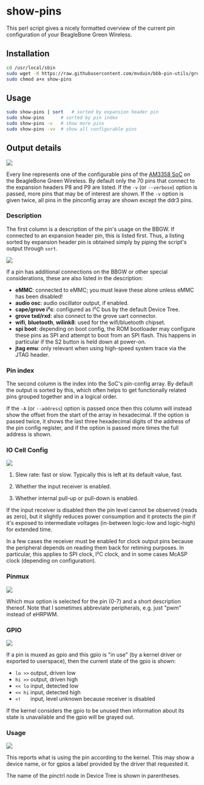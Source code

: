 # show-pins

This perl script gives a nicely formatted overview of the current pin configuration of your BeagleBone Green Wireless.

## Installation

```bash
cd /usr/local/sbin
sudo wget -N https://raw.githubusercontent.com/mvduin/bbb-pin-utils/green-wireless/show-pins
sudo chmod a+x show-pins
```

## Usage

```bash
sudo show-pins | sort	# sorted by expansion header pin
sudo show-pins		# sorted by pin index
sudo show-pins -v	# show more pins
sudo show-pins -vv	# show all configurable pins
```

## Output details

![](/doc/images/show-pins.png)

Every line represents one of the configurable pins of the [AM3358 SoC](http://www.ti.com/product/am3358) on the BeagleBone Green Wireless. By default only the 70 pins that connect to the expansion headers P8 and P9 are listed. If the `-v` (or `--verbose`) option is passed, more pins that may be of interest are shown. If the `-v` option is given twice, all pins in the pinconfig array are shown except the ddr3 pins.

### Description

The first column is a description of the pin's usage on the BBGW.  If connected to an expansion header pin, this is listed first.  Thus, a listing sorted by expansion header pin is obtained simply by piping the script's output through `sort`.

![](/doc/images/show-pins-sorted.png)

If a pin has additional connections on the BBGW or other special considerations, these are also listed in the description:
* **eMMC**: connected to eMMC; you must leave these alone unless eMMC has been disabled!
* **audio osc**: audio oscillator output, if enabled.
* **cape/grove i²c**: configured as I²C bus by the default Device Tree.
* **grove txd/rxd**: also connect to the grove uart connector.
* **wifi**, **bluetooth**, **wilink8**: used for the wifi/bluetooth chipset.
* **spi boot**: depending on boot config, the ROM bootloader may configure these pins as SPI and attempt to boot from an SPI flash. This happens in particular if the S2 button is held down at power-on.
* **jtag emu**: only relevant when using high-speed system trace via the JTAG header.

### Pin index

The second column is the index into the SoC's pin-config array. By default the output is sorted by this, which often helps to get functionally related pins grouped together and in a logical order.

If the `-A` (or `--address`) option is passed once then this column will instead show the offset from the start of the array in hexadecimal.  If the option is passed twice, it shows the last three hexadecimal digits of the address of the pin config register, and if the option is passed more times the full address is shown.

### IO Cell Config

![](/doc/images/io-cell-config.png)

1. Slew rate: fast or slow. Typically this is left at its default value, fast.

2. Whether the input receiver is enabled.

3. Whether internal pull-up or pull-down is enabled.

If the input receiver is disabled then the pin level cannot be observed (reads as zero), but it slightly reduces power consumption and it protects the pin if it's exposed to intermediate voltages (in-between logic-low and logic-high) for extended time.

In a few cases the receiver must be enabled for clock output pins because the peripheral depends on reading them back for retiming purposes. In particular, this applies to SPI clock, I²C clock, and in some cases McASP clock (depending on configuration).

### Pinmux

![](/doc/images/pinmux.png)

Which mux option is selected for the pin (0-7) and a short description thereof. Note that I sometimes abbreviate peripherals, e.g. just "pwm" instead of eHRPWM.

### GPIO

![](/doc/images/gpio.png)

If a pin is muxed as gpio and this gpio is "in use" (by a kernel driver or exported to userspace), then the current state of the gpio is shown:

- `lo >>`  output, driven low
- `hi >>`  output, driven high
- `<< lo`  input, detected low
- `<< hi`  input, detected high
- `<!   `  input, level unknown because receiver is disabled

If the kernel considers the gpio to be unused then information about its state is unavailable and the gpio will be grayed out.

### Usage

![](/doc/images/kernel.png)

This reports what is using the pin according to the kernel. This may show a device name, or for gpios a label provided by the driver that requested it.

The name of the pinctrl node in Device Tree is shown in parentheses.
